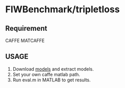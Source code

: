 # FIWBenchmark/tripletloss

## Requirement
CAFFE
MATCAFFE

## USAGE
1. Download [models](https://drive.google.com/file/d/0B0W0rPKOeIByWW0xOVFHdUZ0WDA/view?usp=sharing) and extract models.
2. Set your own caffe matlab path.
2. Run eval.m in MATLAB to get results.

